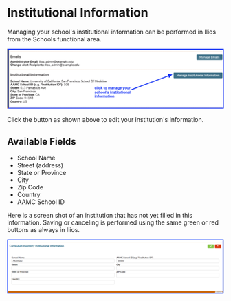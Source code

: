 # Institutional Information

Managing your school's institutional information can be performed in Ilios from the Schools functional area. 

![click to manage](../images/schools/institutional_information/click_to_manage.png)

Click the button as shown above to edit your institution's information. 

## Available Fields

* School Name
* Street (address)
* State or Province
* City
* Zip Code
* Country
* AAMC School ID

Here is a screen shot of an institution that has not yet filled in this information. Saving or canceling is performed using the same green or red buttons as always in Ilios.

![in "Edit" mode](../images/schools/curriculum_inventory_information/in_edit_mode.png)



